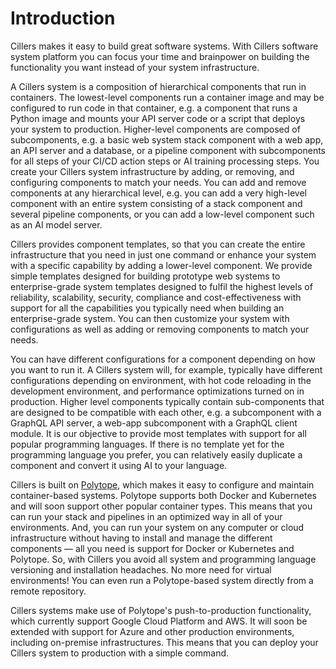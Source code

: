 # Introduction

Cillers makes it easy to build great software systems. With Cillers software system platform you can focus your time and brainpower on building the functionality you want instead of your system infrastructure.

A Cillers system is a composition of hierarchical components that run in containers. The lowest-level components run a container image and may be configured to run code in that container, e.g. a component that runs a Python image and mounts your API server code or a script that deploys your system to production. Higher-level components are composed of subcomponents, e.g. a basic web system stack component with a web app, an API server and a database, or a pipeline component with subcomponents for all steps of your CI/CD action steps or AI training processing steps. You create your Cillers system infrastructure by adding, or removing, and configuring components to match your needs. You can add and remove components at any hierarchical level, e.g. you can add a very high-level component with an entire system consisting of a stack component and several pipeline components, or you can add a low-level component such as an AI model server.&#x20;

Cillers provides component templates, so that you can create the entire infrastructure that you need in just one command or enhance your system with a specific capability by adding a lower-level component. We provide simple templates designed for building prototype web systems to enterprise-grade system templates designed to fulfil the highest levels of reliability, scalability, security, compliance and cost-effectiveness with support for all the capabilities you typically need when building an enterprise-grade system. You can then customize your system with configurations as well as adding or removing components to match your needs.

You can have different configurations for a component depending on how you want to run it. A Cillers system will, for example, typically have different configurations depending on environment, with hot code reloading in the development environment, and performance optimizations turned on in production. Higher level components typically contain sub-components that are designed to be compatible with each other, e.g. a subcomponent with a GraphQL API server,  a web-app subcomponent with a GraphQL client module. It is our objective to provide most templates with support for all popular programming languages. If there is no template yet for the programming language you prefer, you can relatively easily duplicate a component and convert it using AI to your language.

Cillers is built on [Polytope](https://polytope.com), which makes it easy to configure and maintain container-based systems.  Polytope supports both Docker and Kubernetes and will soon support other popular container types. This means that you can run your stack and pipelines in an optimized way in all of your environments. And, you can run your system on any computer or cloud infrastructure without having to install and manage the different components — all you need is support for Docker or Kubernetes and Polytope. So, with Cillers you avoid all system and programming language versioning and installation headaches. No more need for virtual environments! You can even run a Polytope-based system directly from a remote repository.&#x20;

Cillers systems make use of Polytope's push-to-production functionality, which currently support Google Cloud Platform and AWS. It will soon be extended with support for Azure and other production environments, including on-premise infrastructures. This means that you can deploy your Cillers system to production with a simple command.











